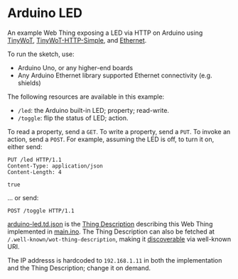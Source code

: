 <!--
SPDX-FileCopyrightText: 2021 Junde Yhi <junde@yhi.moe>
SPDX-License-Identifier: CC0-1.0
-->

# Arduino LED

An example Web Thing exposing a LED via HTTP on Arduino using [TinyWoT], [TinyWoT-HTTP-Simple], and [Ethernet].

To run the sketch, use:

- Arduino Uno, or any higher-end boards
- Any Arduino Ethernet library supported Ethernet connectivity (e.g. shields)

The following resources are available in this example:

- `/led`: the Arduino built-in LED; property; read-write.
- `/toggle`: flip the status of LED; action.

To read a property, send a `GET`. To write a property, send a `PUT`. To invoke an action, send a `POST`. For example, assuming the LED is off, to turn it on, either send:

```
PUT /led HTTP/1.1
Content-Type: application/json
Content-Length: 4

true
```

... or send:

```
POST /toggle HTTP/1.1

```

[arduino-led.td.json](arduino-led.td.json) is the [Thing Description](https://www.w3.org/TR/wot-thing-description11/) describing this Web Thing implemented in [main.ino](main.ino). The Thing Description can also be fetched at `/.well-known/wot-thing-description`, making it [discoverable](https://www.w3.org/TR/wot-discovery/#introduction-well-known) via well-known URI.

The IP addresss is hardcoded to `192.168.1.11` in both the implementation and the Thing Description; change it on demand.

[TinyWoT]: https://github.com/lmy441900/tinywot
[TinyWoT-HTTP-Simple]: https://github.com/lmy441900/tinywot-http-simple
[Ethernet]: https://www.arduino.cc/en/Reference/Ethernet
